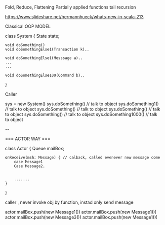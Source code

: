 Fold,
Reduce,
Flattening
Partially applied functions
tail recursion



https://www.slideshare.net/hermannhueck/whats-new-in-scala-213




Classical OOP MODEL

class System {
    State state;
    
    void doSomething()
    void doSomethingElse1(Transaction k)..
  
    void doSomethingElse1(Messsage a)..
    ...
    ...
    
    void doSomethingElse100(Command b)..
}

Caller 

sys = new System()
sys.doSomething() // talk to object
sys.doSomething1() // talk to object
sys.doSomething() // talk to object
sys.doSomething() // talk to object
sys.doSomething() // talk to object
sys.doSomething1000() // talk to object


--


=== ACTOR WAY ===

class Actor {
    Queue<Message> mailBox;
    
    onReceive(msh: Message) { // calback, called evenever new message come
        case Message1
        Case Message2.
        
        
        .......
    }
    
}

caller , never invoke obj by function, instad only send message

actor.mailBox.push(new Message1())
actor.mailBox.push(new Message1())
actor.mailBox.push(new Message3())
actor.mailBox.push(new Message1())